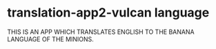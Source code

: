 # translation-app2-vulcan language
 
THIS IS AN APP WHICH TRANSLATES ENGLISH TO THE BANANA LANGUAGE OF THE MINIONS.
